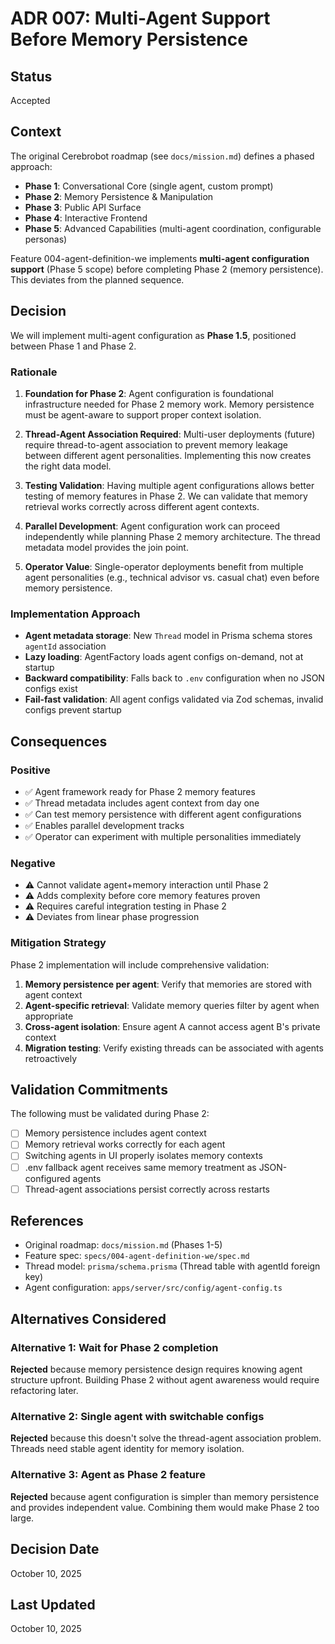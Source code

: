 # ADR 007: Multi-Agent Support Before Memory Persistence

## Status
Accepted

## Context

The original Cerebrobot roadmap (see `docs/mission.md`) defines a phased approach:

- **Phase 1**: Conversational Core (single agent, custom prompt)
- **Phase 2**: Memory Persistence & Manipulation
- **Phase 3**: Public API Surface
- **Phase 4**: Interactive Frontend
- **Phase 5**: Advanced Capabilities (multi-agent coordination, configurable personas)

Feature 004-agent-definition-we implements **multi-agent configuration support** (Phase 5 scope) before completing Phase 2 (memory persistence). This deviates from the planned sequence.

## Decision

We will implement multi-agent configuration as **Phase 1.5**, positioned between Phase 1 and Phase 2.

### Rationale

1. **Foundation for Phase 2**: Agent configuration is foundational infrastructure needed for Phase 2 memory work. Memory persistence must be agent-aware to support proper context isolation.

2. **Thread-Agent Association Required**: Multi-user deployments (future) require thread-to-agent association to prevent memory leakage between different agent personalities. Implementing this now creates the right data model.

3. **Testing Validation**: Having multiple agent configurations allows better testing of memory features in Phase 2. We can validate that memory retrieval works correctly across different agent contexts.

4. **Parallel Development**: Agent configuration work can proceed independently while planning Phase 2 memory architecture. The thread metadata model provides the join point.

5. **Operator Value**: Single-operator deployments benefit from multiple agent personalities (e.g., technical advisor vs. casual chat) even before memory persistence.

### Implementation Approach

- **Agent metadata storage**: New `Thread` model in Prisma schema stores `agentId` association
- **Lazy loading**: AgentFactory loads agent configs on-demand, not at startup
- **Backward compatibility**: Falls back to `.env` configuration when no JSON configs exist
- **Fail-fast validation**: All agent configs validated via Zod schemas, invalid configs prevent startup

## Consequences

### Positive

- ✅ Agent framework ready for Phase 2 memory features
- ✅ Thread metadata includes agent context from day one
- ✅ Can test memory persistence with different agent configurations
- ✅ Enables parallel development tracks
- ✅ Operator can experiment with multiple personalities immediately

### Negative

- ⚠️ Cannot validate agent+memory interaction until Phase 2
- ⚠️ Adds complexity before core memory features proven
- ⚠️ Requires careful integration testing in Phase 2
- ⚠️ Deviates from linear phase progression

### Mitigation Strategy

Phase 2 implementation will include comprehensive validation:

1. **Memory persistence per agent**: Verify that memories are stored with agent context
2. **Agent-specific retrieval**: Validate memory queries filter by agent when appropriate
3. **Cross-agent isolation**: Ensure agent A cannot access agent B's private context
4. **Migration testing**: Verify existing threads can be associated with agents retroactively

## Validation Commitments

The following must be validated during Phase 2:

- [ ] Memory persistence includes agent context
- [ ] Memory retrieval works correctly for each agent
- [ ] Switching agents in UI properly isolates memory contexts
- [ ] .env fallback agent receives same memory treatment as JSON-configured agents
- [ ] Thread-agent associations persist correctly across restarts

## References

- Original roadmap: `docs/mission.md` (Phases 1-5)
- Feature spec: `specs/004-agent-definition-we/spec.md`
- Thread model: `prisma/schema.prisma` (Thread table with agentId foreign key)
- Agent configuration: `apps/server/src/config/agent-config.ts`

## Alternatives Considered

### Alternative 1: Wait for Phase 2 completion
**Rejected** because memory persistence design requires knowing agent structure upfront. Building Phase 2 without agent awareness would require refactoring later.

### Alternative 2: Single agent with switchable configs
**Rejected** because this doesn't solve the thread-agent association problem. Threads need stable agent identity for memory isolation.

### Alternative 3: Agent as Phase 2 feature
**Rejected** because agent configuration is simpler than memory persistence and provides independent value. Combining them would make Phase 2 too large.

## Decision Date
October 10, 2025

## Last Updated
October 10, 2025
